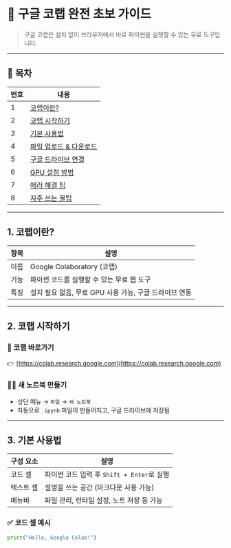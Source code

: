 # 📘 구글 코랩 완전 초보 가이드

> 구글 코랩은 설치 없이 브라우저에서 바로 파이썬을 실행할 수 있는 무료 도구입니다.

---

## 📌 목차

| 번호 | 내용 |
|------|------|
| 1 | [코랩이란?](#1-코랩이란) |
| 2 | [코랩 시작하기](#2-코랩-시작하기) |
| 3 | [기본 사용법](#3-기본-사용법) |
| 4 | [파일 업로드 & 다운로드](#4-파일-업로드--다운로드) |
| 5 | [구글 드라이브 연결](#5-구글-드라이브-연결) |
| 6 | [GPU 설정 방법](#6-gpu-설정-방법) |
| 7 | [에러 해결 팁](#7-에러-해결-팁) |
| 8 | [자주 쓰는 꿀팁](#8-자주-쓰는-꿀팁) |

---

## 1. 코랩이란?

| 항목 | 설명 |
|------|------|
| 이름 | Google Colaboratory (코랩) |
| 기능 | 파이썬 코드를 실행할 수 있는 무료 웹 도구 |
| 특징 | 설치 필요 없음, 무료 GPU 사용 가능, 구글 드라이브 연동 |

---

## 2. 코랩 시작하기

### 📎 코랩 바로가기  
👉 [https://colab.research.google.com](https://colab.research.google.com)

### 🧑‍💻 새 노트북 만들기
- 상단 메뉴 → `파일` → `새 노트북`
- 자동으로 `.ipynb` 파일이 만들어지고, 구글 드라이브에 저장됨

---

## 3. 기본 사용법

| 구성 요소 | 설명 |
|-----------|------|
| 코드 셀 | 파이썬 코드 입력 후 `Shift + Enter`로 실행 |
| 텍스트 셀 | 설명을 쓰는 공간 (마크다운 사용 가능) |
| 메뉴바 | 파일 관리, 런타임 설정, 노트 저장 등 가능 |

### ✅ 코드 셀 예시

```python
print("Hello, Google Colab!")
